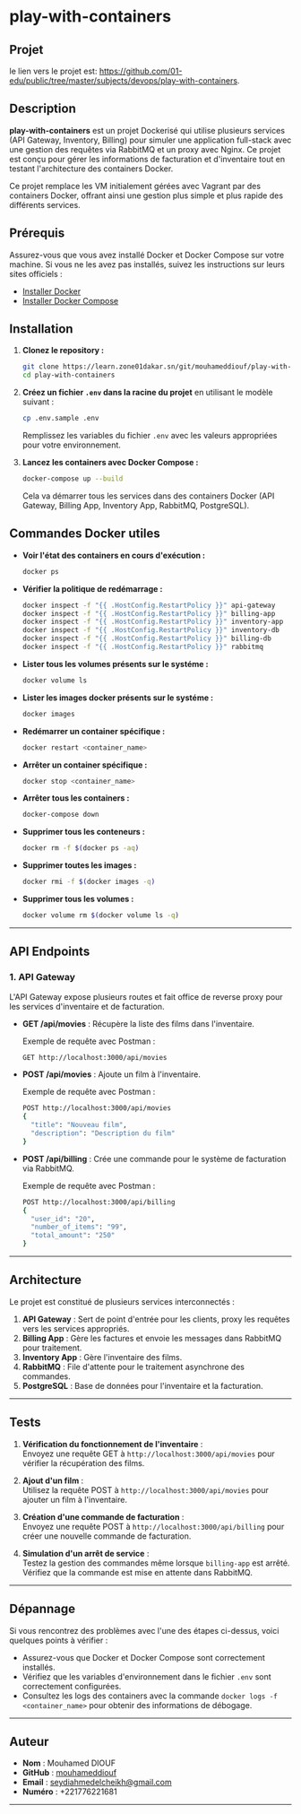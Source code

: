 # play-with-containers

## Projet
le lien vers le projet est: https://github.com/01-edu/public/tree/master/subjects/devops/play-with-containers.

## Description

**play-with-containers** est un projet Dockerisé qui utilise plusieurs services (API Gateway, Inventory, Billing) pour simuler une application full-stack avec une gestion des requêtes via RabbitMQ et un proxy avec Nginx. Ce projet est conçu pour gérer les informations de facturation et d'inventaire tout en testant l'architecture des containers Docker.

Ce projet remplace les VM initialement gérées avec Vagrant par des containers Docker, offrant ainsi une gestion plus simple et plus rapide des différents services.


## Prérequis

Assurez-vous que vous avez installé Docker et Docker Compose sur votre machine. Si vous ne les avez pas installés, suivez les instructions sur leurs sites officiels :

- [Installer Docker](https://docs.docker.com/get-docker/)
- [Installer Docker Compose](https://docs.docker.com/compose/install/)

## Installation

1. **Clonez le repository :**

    ```bash
    git clone https://learn.zone01dakar.sn/git/mouhameddiouf/play-with-containers.git
    cd play-with-containers
    ```

2. **Créez un fichier `.env` dans la racine du projet** en utilisant le modèle suivant :

    ```bash
    cp .env.sample .env
    ```

    Remplissez les variables du fichier `.env` avec les valeurs appropriées pour votre environnement.

3. **Lancez les containers avec Docker Compose :**

    ```bash
    docker-compose up --build
    ```

    Cela va démarrer tous les services dans des containers Docker (API Gateway, Billing App, Inventory App, RabbitMQ, PostgreSQL).

## Commandes Docker utiles

- **Voir l'état des containers en cours d'exécution :**
  
    ```bash
    docker ps
    ```

- **Vérifier la politique de redémarrage :**

    ```bash
    docker inspect -f "{{ .HostConfig.RestartPolicy }}" api-gateway
    docker inspect -f "{{ .HostConfig.RestartPolicy }}" billing-app
    docker inspect -f "{{ .HostConfig.RestartPolicy }}" inventory-app
    docker inspect -f "{{ .HostConfig.RestartPolicy }}" inventory-db
    docker inspect -f "{{ .HostConfig.RestartPolicy }}" billing-db
    docker inspect -f "{{ .HostConfig.RestartPolicy }}" rabbitmq
    ```

- **Lister tous les volumes présents sur le systéme :**

    ```bash
    docker volume ls
    ```

- **Lister les images docker présents sur le systéme :**

    ```bash
    docker images
    ```

- **Redémarrer un container spécifique :**

    ```bash
    docker restart <container_name>
    ```

- **Arrêter un container spécifique :**

    ```bash
    docker stop <container_name>
    ```

- **Arrêter tous les containers :**

    ```bash
    docker-compose down
    ```

- **Supprimer tous les conteneurs :**

    ```bash
    docker rm -f $(docker ps -aq)
    ```

- **Supprimer toutes les images :**

    ```bash
    docker rmi -f $(docker images -q)
    ```

- **Supprimer tous les volumes :**

    ```bash
    docker volume rm $(docker volume ls -q)
    ```

---

## API Endpoints

### 1. API Gateway

L'API Gateway expose plusieurs routes et fait office de reverse proxy pour les services d'inventaire et de facturation.

- **GET /api/movies** : Récupère la liste des films dans l'inventaire.
  
    Exemple de requête avec Postman :
    ```bash
    GET http://localhost:3000/api/movies
    ```

- **POST /api/movies** : Ajoute un film à l'inventaire.

    Exemple de requête avec Postman :
    ```bash
    POST http://localhost:3000/api/movies
    {
      "title": "Nouveau film",
      "description": "Description du film"
    }
    ```

- **POST /api/billing** : Crée une commande pour le système de facturation via RabbitMQ.

    Exemple de requête avec Postman :
    ```bash
    POST http://localhost:3000/api/billing
    {
      "user_id": "20",
      "number_of_items": "99",
      "total_amount": "250"
    }
    ```

---

## Architecture

Le projet est constitué de plusieurs services interconnectés :

1. **API Gateway** : Sert de point d'entrée pour les clients, proxy les requêtes vers les services appropriés.
2. **Billing App** : Gère les factures et envoie les messages dans RabbitMQ pour traitement.
3. **Inventory App** : Gère l'inventaire des films.
4. **RabbitMQ** : File d'attente pour le traitement asynchrone des commandes.
5. **PostgreSQL** : Base de données pour l'inventaire et la facturation.

---

## Tests

1. **Vérification du fonctionnement de l'inventaire** :  
   Envoyez une requête GET à `http://localhost:3000/api/movies` pour vérifier la récupération des films.

2. **Ajout d'un film** :  
   Utilisez la requête POST à `http://localhost:3000/api/movies` pour ajouter un film à l'inventaire.

3. **Création d'une commande de facturation** :  
   Envoyez une requête POST à `http://localhost:3000/api/billing` pour créer une nouvelle commande de facturation.

4. **Simulation d'un arrêt de service** :  
   Testez la gestion des commandes même lorsque `billing-app` est arrêté. Vérifiez que la commande est mise en attente dans RabbitMQ.

---

## Dépannage

Si vous rencontrez des problèmes avec l'une des étapes ci-dessus, voici quelques points à vérifier :

- Assurez-vous que Docker et Docker Compose sont correctement installés.
- Vérifiez que les variables d'environnement dans le fichier `.env` sont correctement configurées.
- Consultez les logs des containers avec la commande `docker logs -f <container_name>` pour obtenir des informations de débogage.

---

## Auteur

- **Nom** : Mouhamed DIOUF
- **GitHub** : [mouhameddiouf](https://github.com/seydi-ahmed)
- **Email** : seydiahmedelcheikh@gmail.com
- **Numéro** : +221776221681

---